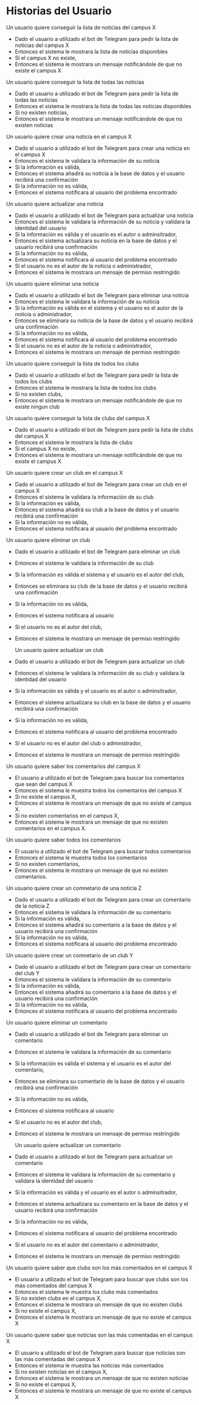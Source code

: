# Historias del Usuario
Un usuario quiere conseguir la lista de noticias del campus X
 * Dado el usuario a utilizado el bot de Telegram para pedir la lista de noticias del campus X
 * Entonces el sistema le mostrara la lista de noticias disponibles
 * Si el campus X no existe,
 * Entonces el sistema le mostrara un mensaje notificándole de que no existe el campus X

 Un usuario quiere conseguir la lista de todas las noticias 
 * Dado el usuario a utilizado el bot de Telegram para pedir la lista de todas las noticias
 * Entonces el sistema le mostrara la lista de todas las noticias disponibles
 * Si no existen noticias,
 * Entonces el sistema le mostrara un mensaje notificándole de que no existen noticias
 
 Un usuario quiere crear una noticia en el campus X	
 * Dado el usuario a utilizado el bot de Telegram para crear una noticia en el campus X
 * Entonces el sistema le validara la información de su noticia
 * Si la información es válida,
 * Entonces el sistema añadirá su noticia a la base de datos y el usuario recibirá una confirmación
 * Si la información no es válida,
 * Entonces el sistema notificara al usuario del problema encontrado
 
  Un usuario quiere actualizar una noticia	
 * Dado el usuario a utilizado el bot de Telegram para actualizar una noticia 
 * Entonces el sistema le validara la información de su noticia y validara la identidad del usuario
 * Si la información es válida y el usuario es el autor o adminsitrador,
 * Entonces el sistema actualizara su noticia en la base de datos y el usuario recibirá una confirmación
 * Si la información no es válida,
 * Entonces el sistema notificara al usuario del problema encontrado
 * Si el usuario no es el autor de la noticia o administrador,
 * Entonces el sistema le mostrara un mensaje de permiso restringido	
 
 Un usuario quiere eliminar una noticia 
 * Dado el usuario a utilizado el bot de Telegram para eliminar una noticia 
 * Entonces el sistema le validara la información de su noticia
 * Si la información es válida en el sistema y el usuario es el autor de la noticia o administrador, 
 * Entonces se eliminara su noticia de la base de datos y el usuario recibirá una confirmación
 * Si la información no es válida,
 * Entonces el sistema notificara al usuario del problema encontrado
 * Si el usuario no es el autor de la noticia o administrador,
 * Entonces el sistema le mostrara un mensaje de permiso restringido	
 
 Un usuario quiere conseguir la lista de todos los clubs 
 * Dado el usuario a utilizado el bot de Telegram para pedir la lista de todos los clubs
 * Entonces el sistema le mostrara la lista de todos los clubs 
 * Si no existen clubs,
 * Entonces el sistema le mostrara un mensaje notificándole de que no existe ningun club
 
Un usuario quiere conseguir la lista de clubs del campus X
 * Dado el usuario a utilizado el bot de Telegram para pedir la lista de clubs del campus X
 * Entonces el sistema le mostrara la lista de clubs 
 * Si el campus X no existe,
 * Entonces el sistema le mostrara un mensaje notificándole de que no existe el campus X

Un usuario quiere crear un club en el campus X	
 * Dado el usuario a utilizado el bot de Telegram para crear un club en el campus X
 * Entonces el sistema le validara la información de su club
 * Si la información es válida,
 * Entonces el sistema añadirá su club a la base de datos y el usuario recibirá una confirmación
 * Si la información no es válida,
 * Entonces el sistema notificara al usuario del problema encontrado

Un usuario quiere eliminar un club 
 * Dado el usuario a utilizado el bot de Telegram para eliminar un club 
 * Entonces el sistema le validara la información de su club
 * Si la información es válida el sistema y el usuario es el autor del club, 
 * Entonces se eliminara su club de la base de datos y el usuario recibirá una confirmación
 * Si la información no es válida,
 * Entonces el sistema notificara al usuario
 * Si el usuario no es el autor del club,
 * Entonces el sistema le mostrara un mensaje de permiso restringido	
 
   Un usuario quiere actualizar un club	
 * Dado el usuario a utilizado el bot de Telegram para actualizar un club 
 * Entonces el sistema le validara la información de su club y validara la identidad del usuario
 * Si la información es válida y el usuario es el autor o adminsitrador,
 * Entonces el sistema actualizara su club en la base de datos y el usuario recibirá una confirmación
 * Si la información no es válida,
 * Entonces el sistema notificara al usuario del problema encontrado
 * Si el usuario no es el autor del club o administrador,
 * Entonces el sistema le mostrara un mensaje de permiso restringido	

 Un usuario quiere saber los comentarios del campus X
 * El usuario a utilizado el bot de Telegram para buscar los comentarios que sean del campus X
 * Entonces el sistema le muestra todos los comentarios del campus X
 * Si no existe el campus X,
 * Entonces el sistema le mostrara un mensaje de que no existe el campus X.
 * Si no existen comentarios en el campus X,
 * Entonces el sistema le mostrara un mensaje de que no existen comentarios en el campus X.
 
 Un usuario quiere saber todos los comentarios 
 * El usuario a utilizado el bot de Telegram para buscar todos comentarios 
 * Entonces el sistema le muestra todos los comentarios 
 * Si no existen comentarios, 
 * Entonces el sistema le mostrara un mensaje de que no existen comentarios.
 
 Un usuario quiere crear un comnetario de una noticia Z
 * Dado el usuario a utilizado el bot de Telegram para crear un comentario de la noticia Z
 * Entonces el sistema le validara la información de su comentario
 * Si la información es válida,
 * Entonces el sistema añadirá su comentario a la base de datos y el usuario recibirá una confirmación
 * Si la información no es válida,
 * Entonces el sistema notificara al usuario del problema encontrado
 
  Un usuario quiere crear un comnetario de un club Y
 * Dado el usuario a utilizado el bot de Telegram para crear un comentario del club Y
 * Entonces el sistema le validara la información de su comentario
 * Si la información es válida,
 * Entonces el sistema añadirá su comentario a la base de datos y el usuario recibirá una confirmación
 * Si la información no es válida,
 * Entonces el sistema notificara al usuario del problema encontrado
 
 Un usuario quiere eliminar un comentario 
 * Dado el usuario a utilizado el bot de Telegram para eliminar un comentario 
 * Entonces el sistema le validara la información de su comentario
 * Si la información es válida el sistema y el usuario es el autor del comentario, 
 * Entonces se eliminara su comentario de la base de datos y el usuario recibirá una confirmación
 * Si la información no es válida,
 * Entonces el sistema notificara al usuario
 * Si el usuario no es el autor del club,
 * Entonces el sistema le mostrara un mensaje de permiso restringido	
 
   Un usuario quiere actualizar un comentario	
 * Dado el usuario a utilizado el bot de Telegram para actualizar un comentario 
 * Entonces el sistema le validara la información de su comentario y validara la identidad del usuario
 * Si la información es válida y el usuario es el autor o adminsitrador,
 * Entonces el sistema actualizara su comentario en la base de datos y el usuario recibirá una confirmación
 * Si la información no es válida,
 * Entonces el sistema notificara al usuario del problema encontrado
 * Si el usuario no es el autor del comentario o administrador,
 * Entonces el sistema le mostrara un mensaje de permiso restringido	

Un usuario quiere saber que clubs son los más comentados en el campus X
 * El usuario a utilizado el bot de Telegram para buscar que clubs son los más comentados del campus X
 * Entonces el sistema le muestra los clubs más comentados
 * Si no existen clubs en el campus X,
 * Entonces el sistema le mostrara un mensaje de que no existen clubs
 * Si no existe el campus X,
 * Entonces el sistema le mostrara un mensaje de que no existe el campus X

Un usuario quiere saber que noticias son las más comentadas en el campus X
 * El usuario a utilizado el bot de Telegram para buscar que noticias son las más comentadas del campus X
 * Entonces el sistema le muestra las noticias más comentados
 * Si no existen noticias en el campus X,
 * Entonces el sistema le mostrara un mensaje de que no existen noticias
 * Si no existe el campus X,
 * Entonces el sistema le mostrara un mensaje de que no existe el campus X

